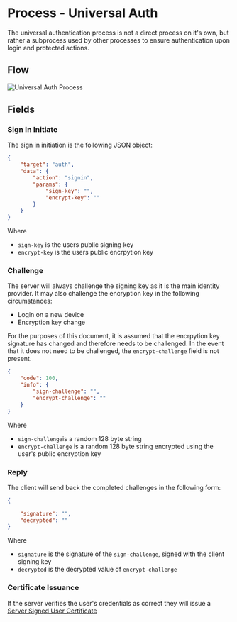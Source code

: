 # Process - Universal Auth

The universal authentication process is not a direct process on it's own, but rather a subprocess used by other processes to ensure authentication upon login and protected actions.

## Flow

![Universal Auth Process](/api/diagrams/flows/ws/Universal-Auth.png)

## Fields

### Sign In Initiate

The sign in initiation is the following JSON object:

```json
{
    "target": "auth",
    "data": {
        "action": "signin",
        "params": {
            "sign-key": "",
            "encrypt-key": ""
        }
    }
}
```

Where
- `sign-key` is the users public signing key
- `encrypt-key` is the users public encrpytion key

### Challenge

The server will always challenge the signing key as it is the main identity provider. It may also challenge the encryption key in the following circumstances:
- Login on a new device
- Encryption key change

For the purposes of this document, it is assumed that the encrpytion key signature has changed and therefore needs to be challenged. In the event that it does not need to be challenged, the `encrypt-challenge` field is not present.

```json
{
    "code": 100,
    "info": {
        "sign-challenge": "",
        "encrypt-challenge": ""
    }
}
```

Where
- `sign-challenge`is a random 128 byte string
- `encrypt-challenge` is a random 128 byte string encrypted using the user's public encryption key

### Reply

The client will send back the completed challenges in the following form:

```json
{
    
    "signature": "",
    "decrypted": ""
}
```

Where
- `signature` is the signature of the `sign-challenge`, signed with the client signing key
- `decrypted` is the decrypted value of `encrypt-challenge`

### Certificate Issuance

If the server verifies the user's credentials as correct they will issue a [Server Signed User Certificate](../processes/Universal-Auth.md)